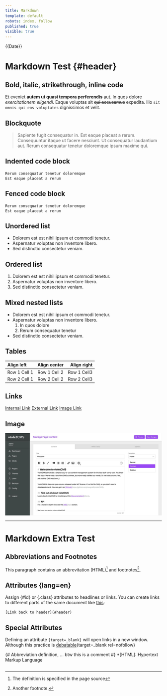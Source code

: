 ```yaml
---
title: Markdown
template: default
robots: index, follow
published: true
visible: true
---
```

{{Date}}

# Markdown Test {#header}

## Bold, italic, strikethrough, inline code
Et eveniet **autem ut quasi tempora perferendis** aut. In quos dolore *exercitationem eligendi*. Eaque voluptas sit ~~qui accusamus~~ expedita. Illo `sit omnis qui eos voluptates` dignissimos et velit.

## Blockquote
> Sapiente fugit consequatur in. Est eaque placeat a rerum. Consequuntur itaque ut facere nesciunt.
> Ut consequatur laudantium aut. Rerum consequatur tenetur doloremque ipsum maxime qui.

## Indented code block
	Rerum consequatur tenetur doloremque
    Est eaque placeat a rerum

## Fenced code block
```
Rerum consequatur tenetur doloremque
Est eaque placeat a rerum
```

## Unordered list
* Dolorem est est nihil ipsum et commodi tenetur.
* Aspernatur voluptas non inventore libero.
* Sed distinctio consectetur veniam. 

## Ordered list
1. Dolorem est est nihil ipsum et commodi tenetur.
2. Aspernatur voluptas non inventore libero.
3. Sed distinctio consectetur veniam. 

## Mixed nested lists
* Dolorem est est nihil ipsum et commodi tenetur.
* Aspernatur voluptas non inventore libero.
    1. In quos dolore
    2. Rerum consequatur tenetur
* Sed distinctio consectetur veniam. 

## Tables
Align left      | Align center | Align right
:----------- | :-----------: | -----------:
Row 1 Cell 1 | Row 1 Cell 2  | Row 1 Cell3
Row 2 Cell 1 | Row 2 Cell 2 | Row 2 Cell3

## Links
[Internal Link](/welcome)
[External Link](https://ddg.gg)
[Image Link](/media/editor.jpg)

## Image
![Image](/media/editor.jpg)

---

# Markdown Extra Test

## Abbreviations and Footnotes
This paragraph contains an abbrevitation (HTML)[^1] and footnotes[^2].

## Attributes {lang=en}
Assign {#id} or {.class} attributes to headlines or links. You can create links to different parts of the same document like [this](#header):

    [Link back to header](#header)

## Special Attributes
Defining an attribute `{target=_blank}` will open links in a new window. Although this practice is [debatable](https://css-tricks.com/use-target_blank/){target=\_blank rel=nofollow}

{# Abbreviation definition, ... btw this is a comment #}
*[HTML]: Hypertext Markup Language

[^1]: The definition is specified in the page source
[^2]: Another footnote.
~~~section-marker~~~
